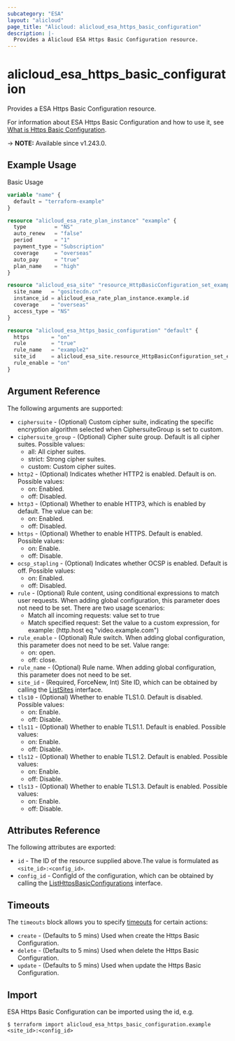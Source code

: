 ```yaml
---
subcategory: "ESA"
layout: "alicloud"
page_title: "Alicloud: alicloud_esa_https_basic_configuration"
description: |-
  Provides a Alicloud ESA Https Basic Configuration resource.
---
```


# alicloud_esa_https_basic_configuration

Provides a ESA Https Basic Configuration resource.



For information about ESA Https Basic Configuration and how to use it, see [What is Https Basic Configuration](https://next.api.alibabacloud.com/document/ESA/2024-09-10/CreateHttpsBasicConfiguration).

-> **NOTE:** Available since v1.243.0.

## Example Usage

Basic Usage

```terraform
variable "name" {
  default = "terraform-example"
}

resource "alicloud_esa_rate_plan_instance" "example" {
  type         = "NS"
  auto_renew   = "false"
  period       = "1"
  payment_type = "Subscription"
  coverage     = "overseas"
  auto_pay     = "true"
  plan_name    = "high"
}

resource "alicloud_esa_site" "resource_HttpBasicConfiguration_set_example" {
  site_name   = "gositecdn.cn"
  instance_id = alicloud_esa_rate_plan_instance.example.id
  coverage    = "overseas"
  access_type = "NS"
}

resource "alicloud_esa_https_basic_configuration" "default" {
  https       = "on"
  rule        = "true"
  rule_name   = "example2"
  site_id     = alicloud_esa_site.resource_HttpBasicConfiguration_set_example.id
  rule_enable = "on"
}
```

## Argument Reference

The following arguments are supported:
* `ciphersuite` - (Optional) Custom cipher suite, indicating the specific encryption algorithm selected when CiphersuiteGroup is set to custom.
* `ciphersuite_group` - (Optional) Cipher suite group. Default is all cipher suites. Possible values:
  - all: All cipher suites.
  - strict: Strong cipher suites.
  - custom: Custom cipher suites.
* `http2` - (Optional) Indicates whether HTTP2 is enabled. Default is on. Possible values:
  - on: Enabled.
  - off: Disabled.
* `http3` - (Optional) Whether to enable HTTP3, which is enabled by default. The value can be:
  - on: Enabled. 
  - off: Disabled.
* `https` - (Optional) Whether to enable HTTPS. Default is enabled. Possible values:
  - on: Enable.
  - off: Disable.
* `ocsp_stapling` - (Optional) Indicates whether OCSP is enabled. Default is off. Possible values:
  - on: Enabled.
  - off: Disabled.
* `rule` - (Optional) Rule content, using conditional expressions to match user requests. When adding global configuration, this parameter does not need to be set. There are two usage scenarios:
  -  Match all incoming requests: value set to true
  -  Match specified request: Set the value to a custom expression, for example: (http.host eq \"video.example.com\")
* `rule_enable` - (Optional) Rule switch. When adding global configuration, this parameter does not need to be set. Value range:
  - on: open.
  - off: close.
* `rule_name` - (Optional) Rule name. When adding global configuration, this parameter does not need to be set.
* `site_id` - (Required, ForceNew, Int) Site ID, which can be obtained by calling the [ListSites](~~ListSites~~) interface.
* `tls10` - (Optional) Whether to enable TLS1.0. Default is disabled. Possible values:
  - on: Enable.
  - off: Disable.
* `tls11` - (Optional) Whether to enable TLS1.1. Default is enabled. Possible values:
  - on: Enable.
  - off: Disable.
* `tls12` - (Optional) Whether to enable TLS1.2. Default is enabled. Possible values:
  - on: Enable.
  - off: Disable.
* `tls13` - (Optional) Whether to enable TLS1.3. Default is enabled. Possible values:
  - on: Enable.
  - off: Disable.

## Attributes Reference

The following attributes are exported:
* `id` - The ID of the resource supplied above.The value is formulated as `<site_id>:<config_id>`.
* `config_id` - ConfigId of the configuration, which can be obtained by calling the [ListHttpsBasicConfigurations](https://www.alibabacloud.com/help/en/doc-detail/2867470.html) interface.

## Timeouts

The `timeouts` block allows you to specify [timeouts](https://www.terraform.io/docs/configuration-0-11/resources.html#timeouts) for certain actions:
* `create` - (Defaults to 5 mins) Used when create the Https Basic Configuration.
* `delete` - (Defaults to 5 mins) Used when delete the Https Basic Configuration.
* `update` - (Defaults to 5 mins) Used when update the Https Basic Configuration.

## Import

ESA Https Basic Configuration can be imported using the id, e.g.

```shell
$ terraform import alicloud_esa_https_basic_configuration.example <site_id>:<config_id>
```